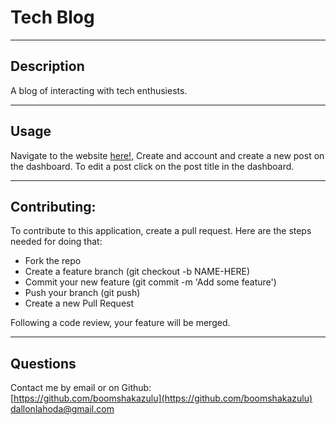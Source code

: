 # Tech Blog

  
  
---

## Description

  A blog of interacting with tech enthusiests.
  
---

## Usage

  Navigate to the website [here!](https://mysterious-atoll-43997-fe4bfa4a1235.herokuapp.com/), Create and account and create a new post on the dashboard. To edit a post click on the post title in the dashboard.

---

## Contributing:
  
  To contribute to this application, create a pull request.
  Here are the steps needed for doing that:
  - Fork the repo
  - Create a feature branch (git checkout -b NAME-HERE)
  - Commit your new feature (git commit -m 'Add some feature')
  - Push your branch (git push)
  - Create a new Pull Request

  Following a code review, your feature will be merged.

---

## Questions

  Contact me by email or on Github:<br>
  [https://github.com/boomshakazulu](https://github.com/boomshakazulu)<br>
  [dallonlahoda@gmail.com](dallonlahoda@gmail.com)
